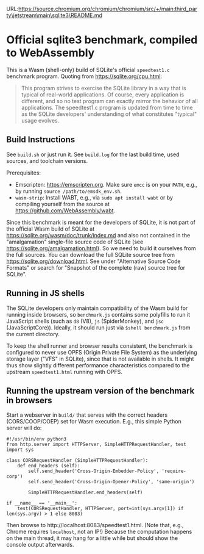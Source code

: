 URL:https://source.chromium.org/chromium/chromium/src/+/main:third_party\jetstream\main\sqlite3\README.md
# Official sqlite3 benchmark, compiled to WebAssembly

This is a Wasm (shell-only) build of SQLite's official `speedtest1.c` benchmark program.
Quoting from https://sqlite.org/cpu.html:
> This program strives to exercise the SQLite library in a way that is typical of real-world applications. Of course, every application is different, and so no test program can exactly mirror the behavior of all applications. The speedtest1.c program is updated from time to time as the SQLite developers' understanding of what constitutes "typical" usage evolves.

## Build Instructions

See `build.sh` or just run it.
See `build.log` for the last build time, used sources, and toolchain versions.

Prerequisites:
- Emscripten: https://emscripten.org. Make sure `emcc` is on your `PATH`, e.g., by running `source /path/to/emsdk_env.sh`.
- `wasm-strip`: Install WABT, e.g., via `sudo apt install wabt` or by compiling yourself from the source at https://github.com/WebAssembly/wabt.

Since this benchmark is meant for the developers of SQLite, it is not part of the official Wasm build of SQLite at https://sqlite.org/wasm/doc/trunk/index.md and also not contained in the "amalgamation" single-file source code of SQLite (see https://sqlite.org/amalgamation.html).
So we need to build it ourselves from the full sources.
You can download the full SQLite source tree from https://sqlite.org/download.html.
See under "Alternative Source Code Formats" or search for "Snapshot of the complete (raw) source tree for SQLite".

## Running in JS shells

The SQLite developers only maintain compatibility of the Wasm build for running inside browsers, so `benchmark.js` contains some polyfills to run it JavaScript shells (such as `d8` (V8), `js` (SpiderMonkey), and `jsc` (JavaScriptCore)).
Ideally, it should run just via `$shell benchmark.js` from the current directory.

To keep the shell runner and browser results consistent, the benchmark is configured to never use OPFS (Origin Private File System) as the underlying storage layer ("VFS" in SQLite), since that is not available in shells.
It might thus show slightly different performance characteristics compared to the upstream `speedtest1.html` running with OPFS.

## Running the upstream version of the benchmark in browsers

Start a webserver in `build/` that serves with the correct headers (CORS/COOP/COEP) set for Wasm execution.
E.g., this simple Python server will do:
```
#!/usr/bin/env python3
from http.server import HTTPServer, SimpleHTTPRequestHandler, test
import sys

class CORSRequestHandler (SimpleHTTPRequestHandler):
    def end_headers (self):
        self.send_header('Cross-Origin-Embedder-Policy', 'require-corp')
        self.send_header('Cross-Origin-Opener-Policy', 'same-origin')

        SimpleHTTPRequestHandler.end_headers(self)

if __name__ == '__main__':
    test(CORSRequestHandler, HTTPServer, port=int(sys.argv[1]) if len(sys.argv) > 1 else 8083)
```

Then browse to http://localhost:8083/speedtest1.html.
(Note that, e.g., Chrome requires `localhost`, not an IP!)
Because the computation happens on the main thread, it may hang for a little while but should show the console output afterwards.
